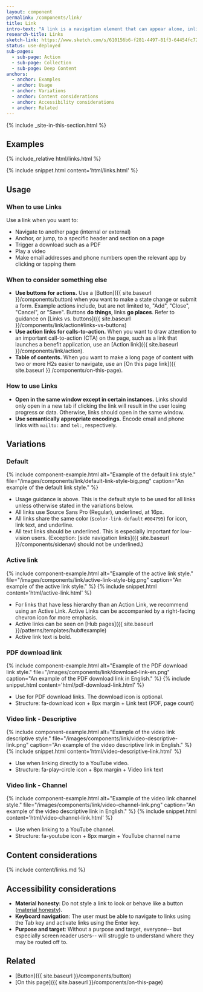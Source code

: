 ```yaml
---
layout: component
permalink: /components/link/
title: Link
intro-text: "A link is a navigation element that can appear alone, inline (embedded), or in a group with other links. A link can trigger a download, but in general links go to internal or external pages when clicked."
research-title: Links
sketch-link: https://www.sketch.com/s/610156b6-f281-4497-81f3-64454fc72156/p/D58429E9-064C-48EE-8681-0389401F887C
status: use-deployed
sub-pages:
  - sub-page: Action
  - sub-page: Collection
  - sub-page: Deep Content
anchors:
  - anchor: Examples
  - anchor: Usage
  - anchor: Variations
  - anchor: Content considerations
  - anchor: Accessibility considerations
  - anchor: Related
---
```


{% include _site-in-this-section.html %}

## Examples

<div class="site-showcase">
  {% include_relative html/links.html %}
</div>

{% include snippet.html content='html/links.html' %}

## Usage

### When to use Links

Use a link when you want to:

- Navigate to another page (internal or external)
- Anchor, or jump, to a specific header and section on a page
- Trigger a download such as a PDF
- Play a video
- Make email addresses and phone numbers open the relevant app by clicking or tapping them

### When to consider something else

- **Use buttons for actions.** Use a [Button]({{ site.baseurl }}/components/button) when you want to make a state change or submit a form. Example actions include, but are not limited to, "Add", "Close", "Cancel", or "Save". Buttons **do things**, links **go places**. Refer to guidance on [Links vs. buttons]({{ site.baseurl }}/components/link/action#links-vs-buttons)
- **Use action links for calls-to-action.** When you want to draw attention to an important call-to-action (CTA) on the page, such as a link that launches a benefit application, use an [Action link]({{ site.baseurl }}/components/link/action).
- **Table of contents.** When you want to make a long page of content with two or more H2s easier to navigate, use an [On this page link]({{ site.baseurl }} /components/on-this-page).

### How to use Links

- **Open in the same window except in certain instances.** Links should only open in a new tab if clicking the link will result in the user losing progress or data. Otherwise, links should open in the same window.
- **Use semantically appropriate encodings.** Encode email and phone links with `mailto:` and `tel:`, respectively.

## Variations

### Default

{% include component-example.html alt="Example of the default link style." file="/images/components/link/default-link-style-big.png" caption="An example of the default link style." %}

- Usage guidance is above. This is the default style to be used for all links unless otherwise stated in the variations below.
- All links use Source Sans Pro (Regular), underlined, at 16px.
- All links share the same color (`$color-link-default` `#004795`) for icon, link text, and underline. 
- All text links should be underlined. This is especially important for low-vision users. (Exception: [side navigation links]({{ site.baseurl }}/components/sidenav) should not be underlined.)

### Active link

{% include component-example.html alt="Example of the active link style." file="/images/components/link/active-link-style-big.png" caption="An example of the active link style." %}
{% include snippet.html content='html/active-link.html' %}

- For links that have less hierarchy than an Action Link, we recommend using an Active Link. Active Links can be accompanied by a right-facing chevron icon for more emphasis. 
- Active links can be seen on [Hub pages]({{ site.baseurl }}/patterns/templates/hub#example)
- Active link text is bold.

### PDF download link

{% include component-example.html alt="Example of the PDF download link style." file="/images/components/link/download-link-en.png" caption="An example of the PDF download link in English." %}
{% include snippet.html content='html/pdf-download-link.html' %}

- Use for PDF download links. The download icon is optional.
- Structure: fa-download icon + 8px margin + Link text (PDF, page count)

### Video link - Descriptive

{% include component-example.html alt="Example of the video link descriptive style." file="/images/components/link/video-descriptive-link.png" caption="An example of the video descriptive link in English." %}
{% include snippet.html content='html/video-descriptive-link.html' %}

* Use when linking directly to a YouTube video.
* Structure: fa-play-circle icon + 8px margin + Video link text

### Video link - Channel

{% include component-example.html alt="Example of the video link channel style." file="/images/components/link/video-channel-link.png" caption="An example of the video descriptive link in English." %}
{% include snippet.html content='html/video-channel-link.html' %}

* Use when linking to a YouTube channel.
* Structure: fa-youtube icon + 8px margin + YouTube channel name

## Content considerations

{% include content/links.md %}

## Accessibility considerations

- **Material honesty**: Do not style a link to look or behave like a button ([material honesty](https://alistapart.com/article/material-honesty-on-the-web/)).
- **Keyboard navigation**: The user must be able to navigate to links using the Tab key and activate links using the Enter key.
- **Purpose and target**: Without a purpose and target, everyone-- but especially screen reader users-- will struggle to understand where they may be routed off to.

## Related 

- [Button]({{ site.baseurl }}/components/button)
- [On this page]({{ site.baseurl }}/components/on-this-page)
